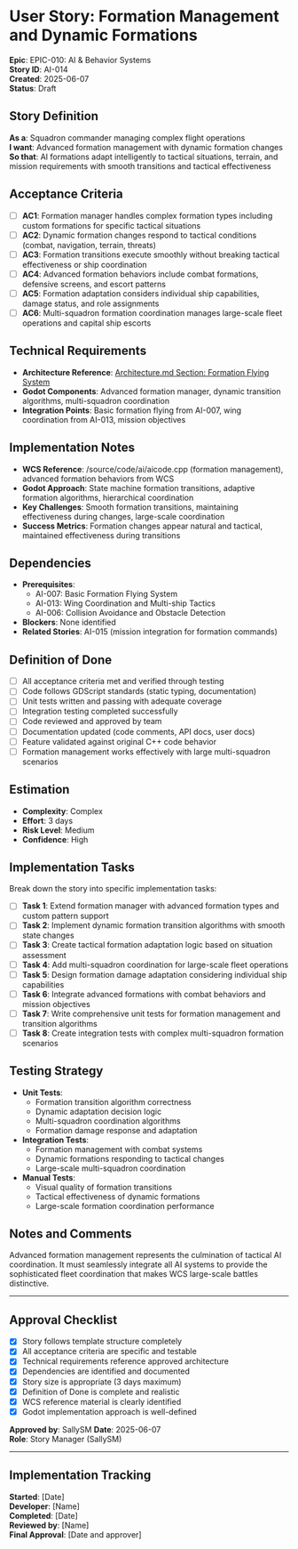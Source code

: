 # User Story: Formation Management and Dynamic Formations

**Epic**: EPIC-010: AI & Behavior Systems  
**Story ID**: AI-014  
**Created**: 2025-06-07  
**Status**: Draft

## Story Definition
**As a**: Squadron commander managing complex flight operations  
**I want**: Advanced formation management with dynamic formation changes  
**So that**: AI formations adapt intelligently to tactical situations, terrain, and mission requirements with smooth transitions and tactical effectiveness

## Acceptance Criteria
- [ ] **AC1**: Formation manager handles complex formation types including custom formations for specific tactical situations
- [ ] **AC2**: Dynamic formation changes respond to tactical conditions (combat, navigation, terrain, threats)
- [ ] **AC3**: Formation transitions execute smoothly without breaking tactical effectiveness or ship coordination
- [ ] **AC4**: Advanced formation behaviors include combat formations, defensive screens, and escort patterns
- [ ] **AC5**: Formation adaptation considers individual ship capabilities, damage status, and role assignments
- [ ] **AC6**: Multi-squadron formation coordination manages large-scale fleet operations and capital ship escorts

## Technical Requirements
- **Architecture Reference**: [Architecture.md Section: Formation Flying System](../docs/EPIC-010-ai-behavior-systems/architecture.md#formation-flying-system)
- **Godot Components**: Advanced formation manager, dynamic transition algorithms, multi-squadron coordination
- **Integration Points**: Basic formation flying from AI-007, wing coordination from AI-013, mission objectives

## Implementation Notes
- **WCS Reference**: /source/code/ai/aicode.cpp (formation management), advanced formation behaviors from WCS
- **Godot Approach**: State machine formation transitions, adaptive formation algorithms, hierarchical coordination
- **Key Challenges**: Smooth formation transitions, maintaining effectiveness during changes, large-scale coordination
- **Success Metrics**: Formation changes appear natural and tactical, maintained effectiveness during transitions

## Dependencies
- **Prerequisites**: 
  - AI-007: Basic Formation Flying System
  - AI-013: Wing Coordination and Multi-ship Tactics
  - AI-006: Collision Avoidance and Obstacle Detection
- **Blockers**: None identified
- **Related Stories**: AI-015 (mission integration for formation commands)

## Definition of Done
- [ ] All acceptance criteria met and verified through testing
- [ ] Code follows GDScript standards (static typing, documentation)
- [ ] Unit tests written and passing with adequate coverage
- [ ] Integration testing completed successfully
- [ ] Code reviewed and approved by team
- [ ] Documentation updated (code comments, API docs, user docs)
- [ ] Feature validated against original C++ code behavior
- [ ] Formation management works effectively with large multi-squadron scenarios

## Estimation
- **Complexity**: Complex
- **Effort**: 3 days
- **Risk Level**: Medium
- **Confidence**: High

## Implementation Tasks
Break down the story into specific implementation tasks:
- [ ] **Task 1**: Extend formation manager with advanced formation types and custom pattern support
- [ ] **Task 2**: Implement dynamic formation transition algorithms with smooth state changes
- [ ] **Task 3**: Create tactical formation adaptation logic based on situation assessment
- [ ] **Task 4**: Add multi-squadron coordination for large-scale fleet operations
- [ ] **Task 5**: Design formation damage adaptation considering individual ship capabilities
- [ ] **Task 6**: Integrate advanced formations with combat behaviors and mission objectives
- [ ] **Task 7**: Write comprehensive unit tests for formation management and transition algorithms
- [ ] **Task 8**: Create integration tests with complex multi-squadron formation scenarios

## Testing Strategy
- **Unit Tests**: 
  - Formation transition algorithm correctness
  - Dynamic adaptation decision logic
  - Multi-squadron coordination algorithms
  - Formation damage response and adaptation
- **Integration Tests**: 
  - Formation management with combat systems
  - Dynamic formations responding to tactical changes
  - Large-scale multi-squadron coordination
- **Manual Tests**: 
  - Visual quality of formation transitions
  - Tactical effectiveness of dynamic formations
  - Large-scale formation coordination performance

## Notes and Comments
Advanced formation management represents the culmination of tactical AI coordination. It must seamlessly integrate all AI systems to provide the sophisticated fleet coordination that makes WCS large-scale battles distinctive.

---

## Approval Checklist
- [x] Story follows template structure completely
- [x] All acceptance criteria are specific and testable
- [x] Technical requirements reference approved architecture
- [x] Dependencies are identified and documented
- [x] Story size is appropriate (3 days maximum)
- [x] Definition of Done is complete and realistic
- [x] WCS reference material is clearly identified
- [x] Godot implementation approach is well-defined

**Approved by**: SallySM **Date**: 2025-06-07  
**Role**: Story Manager (SallySM)

---

## Implementation Tracking
**Started**: [Date]  
**Developer**: [Name]  
**Completed**: [Date]  
**Reviewed by**: [Name]  
**Final Approval**: [Date and approver]